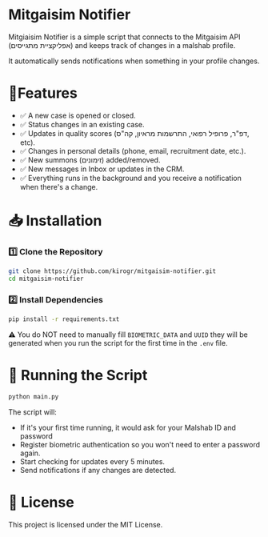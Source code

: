 # Mitgaisim Notifier

Mitgiaisim Notifier is a simple script that connects to the Mitgaisim API (אפליקציית מתגייסים) and keeps track of changes in a malshab profile.

It automatically sends notifications when something in your profile changes.

# 🔹Features
- ✅ A new case is opened or closed.
- ✅ Status changes in an existing case.
- ✅ Updates in quality scores (דפ"ר, פרופיל רפואי, התרשמות מראיון, קה"ס, etc).
- ✅ Changes in personal details (phone, email, recruitment date, etc.).
- ✅ New summons (זימונים) added/removed.
- ✅ New messages in Inbox or updates in the CRM.
- ✅ Everything runs in the background and you receive a notification when there's a change.

# 📥 Installation

### 1️⃣ Clone the Repository
```sh
git clone https://github.com/kirogr/mitgaisim-notifier.git
cd mitgaisim-notifier
```

### 2️⃣ Install Dependencies
```sh
pip install -r requirements.txt
```

⚠️ You do NOT need to manually fill `BIOMETRIC_DATA` and `UUID` they will be generated when you run the script for the first time in the `.env` file.

# 🚀 Running the Script
```sh
python main.py
```

The script will:
- If it's your first time running, it would ask for your Malshab ID and password
- Register biometric authentication so you won't need to enter a password again.
- Start checking for updates every 5 minutes.
- Send notifications if any changes are detected.

# 📜 License
This project is licensed under the MIT License.